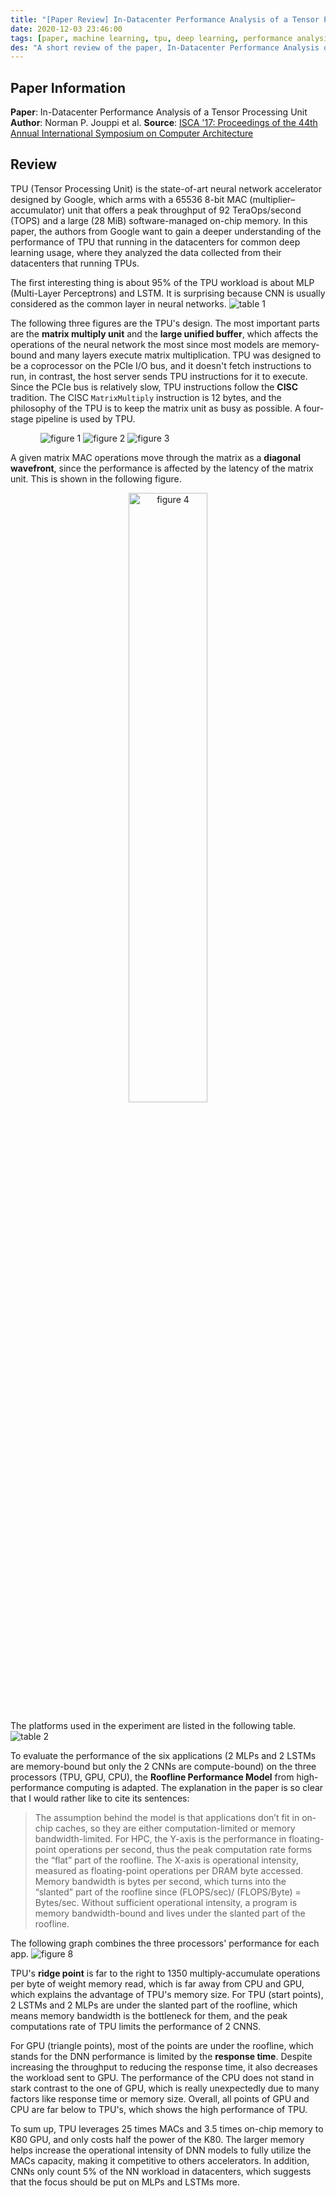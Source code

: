 ```yaml
---
title: "[Paper Review] In-Datacenter Performance Analysis of a Tensor Processing Unit"
date: 2020-12-03 23:46:00
tags: [paper, machine learning, tpu, deep learning, performance analysis, ai]
des: "A short review of the paper, In-Datacenter Performance Analysis of a Tensor Processing Unit."
---
```


## Paper Information

**Paper**: In-Datacenter Performance Analysis of a Tensor Processing Unit
**Author**: Norman P. Jouppi et al.
**Source**: [ISCA '17: Proceedings of the 44th Annual International Symposium on Computer Architecture](https://dl-acm-org.ezproxy.lib.nctu.edu.tw/doi/10.1145/3079856.3080246)


## Review

TPU (Tensor Processing Unit) is the state-of-art neural network accelerator designed by Google, which arms with a 65536 8-bit MAC (multiplier–accumulator) unit that offers a peak throughput of 92 TeraOps/second (TOPS) and a large (28 MiB) software-managed on-chip memory. In this paper, the authors from Google want to gain a deeper understanding of the performance of TPU that running in the datacenters for common deep learning usage, where they analyzed the data collected from their datacenters that running TPUs. 

The first interesting thing is about 95% of the TPU workload is about MLP (Multi-Layer Perceptrons) and LSTM. It is surprising because CNN is usually considered as the common layer in neural networks.
![table 1](https://user-images.githubusercontent.com/18013815/101040675-29b5ce00-35b7-11eb-8d25-7a9145ab4137.png)

The following three figures are the TPU's design. The most important parts are the **matrix multiply unit** and the **large unified buffer**, which affects the operations of the neural network the most since most models are memory-bound and many layers execute matrix multiplication. TPU was designed to be a coprocessor on the PCIe I/O bus, and it doesn't fetch instructions to run, in contrast, the host server sends TPU instructions for it to execute. Since the PCIe bus is relatively slow, TPU instructions follow the **CISC** tradition. The CISC `MatrixMultiply` instruction is 12 bytes, and the philosophy of the TPU is to keep the matrix unit as busy as possible. A four-stage pipeline is used by TPU.

<div align='center' style="width: 60%">

![figure 1](https://user-images.githubusercontent.com/18013815/101042090-bf515d80-35b7-11eb-8f07-00719aa75176.png)
![figure 2](https://user-images.githubusercontent.com/18013815/101042118-c7110200-35b7-11eb-9b34-bb6f9a74636a.png)
![figure 3](https://user-images.githubusercontent.com/18013815/101042156-cf693d00-35b7-11eb-8fc3-cf251404e759.png)

</div>


A given matrix MAC operations move through the matrix as a **diagonal wavefront**, since the performance is affected by the latency of the matrix unit. This is shown in the following figure.

<div align=center>
<img src="https://user-images.githubusercontent.com/18013815/101044220-10fae780-35ba-11eb-8924-941f3c2a42ad.png" alt="figure 4" width=50%>
</div>

The platforms used in the experiment are listed in the following table.
![table 2](https://user-images.githubusercontent.com/18013815/101044562-7058f780-35ba-11eb-8786-ce6e5e331cbd.png)

To evaluate the performance of the six applications (2 MLPs and 2 LSTMs are memory-bound but only the 2 CNNs are compute-bound) on the three processors (TPU, GPU, CPU), the **Roofline Performance Model** from high-performance computing is adapted. The explanation in the paper is so clear that I would rather like to cite its sentences:

> The assumption behind the model is that applications don’t fit in on-chip caches, so they are either computation-limited or memory bandwidth-limited. For HPC, the Y-axis is the performance in floating-point operations per second, thus the peak computation rate forms the “flat” part of the roofline. The X-axis is operational intensity, measured as floating-point operations per DRAM byte accessed. Memory bandwidth is bytes per second, which turns into the “slanted” part of the roofline since (FLOPS/sec)/ (FLOPS/Byte) = Bytes/sec. Without sufficient operational intensity, a program is memory bandwidth-bound and lives under the slanted part of the roofline.

The following graph combines the three processors' performance for each app.
![figure 8](https://user-images.githubusercontent.com/18013815/101046050-b2cf0400-35bb-11eb-9f44-2f8e1523b37f.png)

TPU's **ridge point** is far to the right to 1350 multiply-accumulate operations per byte of weight memory read, which is far away from CPU and GPU, which explains the advantage of TPU's memory size. For TPU (start points), 2 LSTMs and 2 MLPs are under the slanted part of the roofline, which means memory bandwidth is the bottleneck for them, and the peak computations rate of TPU limits the performance of 2 CNNS.

For GPU (triangle points), most of the points are under the roofline, which stands for the DNN performance is limited by the **response time**. Despite increasing the throughput to reducing the response time, it also decreases the workload sent to GPU. The performance of the CPU does not stand in stark contrast to the one of GPU, which is really unexpectedly due to many factors like response time or memory size. Overall, all points of GPU and CPU are far below to TPU's, which shows the high performance of TPU.

To sum up, TPU leverages 25 times MACs and 3.5 times on-chip memory to K80 GPU, and only costs half the power of the K80. The larger memory helps increase the operational intensity of DNN models to fully utilize the MACs capacity, making it competitive to others accelerators. In addition, CNNs only count 5% of the NN workload in datacenters, which suggests that the focus should be put on MLPs and LSTMs more.

